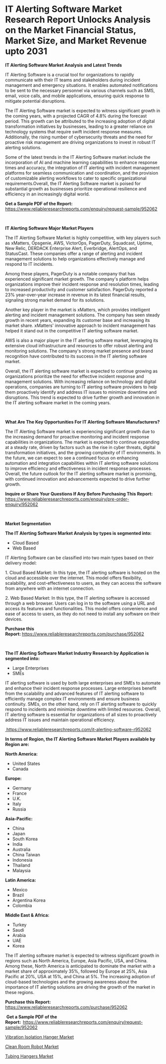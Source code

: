 <p><h1>IT Alerting Software Market Research Report Unlocks Analysis on the Market Financial Status, Market Size, and Market Revenue upto 2031</h1></p><p><strong>IT Alerting Software Market Analysis and Latest Trends</strong></p>
<p><p>IT Alerting Software is a crucial tool for organizations to rapidly communicate with their IT teams and stakeholders during incident management and emergency situations. It enables automated notifications to be sent to the necessary personnel via various channels such as SMS, email, voice calls, and mobile applications, ensuring quick response to mitigate potential disruptions.</p><p>The IT Alerting Software market is expected to witness significant growth in the coming years, with a projected CAGR of 4.8% during the forecast period. This growth can be attributed to the increasing adoption of digital transformation initiatives by businesses, leading to a greater reliance on technology systems that require swift incident response measures. Additionally, the rising number of cybersecurity threats and the need for proactive risk management are driving organizations to invest in robust IT alerting solutions.</p><p>Some of the latest trends in the IT Alerting Software market include the incorporation of AI and machine learning capabilities to enhance response times and accuracy, the integration of IT alerting with incident management platforms for seamless communication and coordination, and the provision of customizable alerting workflows to cater to specific organizational requirements.Overall, the IT Alerting Software market is poised for substantial growth as businesses prioritize operational resilience and efficiency in an increasingly digital world.</p></p>
<p><strong>Get a Sample PDF of the Report:&nbsp;</strong> <a href="https://www.reliableresearchreports.com/enquiry/request-sample/952062">https://www.reliableresearchreports.com/enquiry/request-sample/952062</a></p>
<p>&nbsp;</p>
<p><strong>IT Alerting Software Major Market Players</strong></p>
<p><p>The IT Alerting Software Market is highly competitive, with key players such as xMatters, Opsgenie, AWS, VictorOps, PagerDuty, Squadcast, Uptime, New Relic, DERDACK Enterprise Alert, Everbridge, AlertOps, and StatusCast. These companies offer a range of alerting and incident management solutions to help organizations effectively manage and respond to IT incidents.</p><p>Among these players, PagerDuty is a notable company that has experienced significant market growth. The company's platform helps organizations improve their incident response and resolution times, leading to increased productivity and customer satisfaction. PagerDuty reported a 23% year-over-year increase in revenue in its latest financial results, signaling strong market demand for its solutions.</p><p>Another key player in the market is xMatters, which provides intelligent alerting and incident management solutions. The company has seen steady growth in recent years, expanding its customer base and increasing its market share. xMatters' innovative approach to incident management has helped it stand out in the competitive IT alerting software market.</p><p>AWS is also a major player in the IT alerting software market, leveraging its extensive cloud infrastructure and resources to offer robust alerting and monitoring solutions. The company's strong market presence and brand recognition have contributed to its success in the IT alerting software market.</p><p>Overall, the IT alerting software market is expected to continue growing as organizations prioritize the need for effective incident response and management solutions. With increasing reliance on technology and digital operations, companies are turning to IT alerting software providers to help them proactively identify and address IT issues to minimize downtime and disruptions. This trend is expected to drive further growth and innovation in the IT alerting software market in the coming years.</p></p>
<p>&nbsp;</p>
<p><strong>What Are The Key Opportunities For IT Alerting Software Manufacturers?</strong></p>
<p><p>The IT Alerting Software market is experiencing significant growth due to the increasing demand for proactive monitoring and incident response capabilities in organizations. The market is expected to continue expanding at a steady rate, driven by factors such as the rise in cyber threats, digital transformation initiatives, and the growing complexity of IT environments. In the future, we can expect to see a continued focus on enhancing automation and integration capabilities within IT alerting software solutions to improve efficiency and effectiveness in incident response processes. Overall, the future outlook for the IT alerting software market is promising, with continued innovation and advancements expected to drive further growth.</p></p>
<p><strong>Inquire or Share Your Questions If Any Before Purchasing This Report:</strong> <a href="https://www.reliableresearchreports.com/enquiry/pre-order-enquiry/952062">https://www.reliableresearchreports.com/enquiry/pre-order-enquiry/952062</a></p>
<p>&nbsp;</p>
<p><strong>Market Segmentation</strong></p>
<p><strong>The IT Alerting Software Market Analysis by types is segmented into:</strong></p>
<p><ul><li>Cloud Based</li><li>Web Based</li></ul></p>
<p><p>IT Alerting Software can be classified into two main types based on their delivery model: </p><p>1. Cloud Based Market: In this type, the IT alerting software is hosted on the cloud and accessible over the internet. This model offers flexibility, scalability, and cost-effectiveness to users, as they can access the software from anywhere with an internet connection.</p><p>2. Web Based Market: In this type, the IT alerting software is accessed through a web browser. Users can log in to the software using a URL and access its features and functionalities. This model offers convenience and ease of access to users, as they do not need to install any software on their devices.</p></p>
<p><strong>Purchase this Report:&nbsp;</strong><a href="https://www.reliableresearchreports.com/purchase/952062">https://www.reliableresearchreports.com/purchase/952062</a></p>
<p>&nbsp;</p>
<p><strong>The IT Alerting Software Market Industry Research by Application is segmented into:</strong></p>
<p><ul><li>Large Enterprises</li><li>SMEs</li></ul></p>
<p><p>IT alerting software is used by both large enterprises and SMEs to automate and enhance their incident response processes. Large enterprises benefit from the scalability and advanced features of IT alerting software to efficiently manage complex IT environments and ensure business continuity. SMEs, on the other hand, rely on IT alerting software to quickly respond to incidents and minimize downtime with limited resources. Overall, IT alerting software is essential for organizations of all sizes to proactively address IT issues and maintain operational efficiency.</p></p>
<p><a href="https://www.reliableresearchreports.com/it-alerting-software-r952062">&nbsp;https://www.reliableresearchreports.com/it-alerting-software-r952062</a></p>
<p><strong>In terms of Region, the IT Alerting Software Market Players available by Region are:</strong></p>
<p>
    <p> <strong> North America: </strong>
        <ul>
            <li>United States</li>
            <li>Canada</li>
        </ul>
        </p> 
    <p> <strong> Europe: </strong>
        <ul>
            <li>Germany</li>
            <li>France</li>
            <li>U.K.</li>
            <li>Italy</li>
            <li>Russia</li>
        </ul>
        </p> 
    <p> <strong> Asia-Pacific: </strong>
        <ul>
            <li>China</li>
            <li>Japan</li>
            <li>South Korea</li>
            <li>India</li>
            <li>Australia</li>
            <li>China Taiwan</li>
            <li>Indonesia</li>
            <li>Thailand</li>
            <li>Malaysia</li>
        </ul>
        </p> 
    <p> <strong> Latin America: </strong>
        <ul>
            <li>Mexico</li>
            <li>Brazil</li>
            <li>Argentina Korea</li>
            <li>Colombia</li>
        </ul>
        </p> 
    <p> <strong> Middle East & Africa: </strong>
        <ul>
            <li>Turkey</li>
            <li>Saudi</li>
            <li>Arabia</li>
            <li>UAE</li>
            <li>Korea</li>
        </ul>
    </p>
    </p>
<p><p>The IT alerting software market is expected to witness significant growth in regions such as North America, Europe, Asia Pacific, USA, and China. Among these, North America is anticipated to dominate the market with a market share of approximately 35%, followed by Europe at 25%, Asia Pacific at 20%, USA at 15%, and China at 5%. The increasing adoption of cloud-based technologies and the growing awareness about the importance of IT alerting solutions are driving the growth of the market in these regions.</p></p>
<p><strong>Purchase this Report: </strong><a href="https://www.reliableresearchreports.com/purchase/952062">https://www.reliableresearchreports.com/purchase/952062</a></p>
<p>&nbsp;<strong>Get a Sample PDF of the Report:&nbsp;&nbsp;</strong><a href="https://www.reliableresearchreports.com/enquiry/request-sample/952062">https://www.reliableresearchreports.com/enquiry/request-sample/952062</a></p>
<p><strong></strong></p>
<p><p><a href="https://www.linkedin.com/pulse/vibration-isolation-hanger-market-trends-forecast-competitive-vhz4e?trackingId=mLI0jkSkXGgxb4kJrKYGjw%3D%3D">Vibration Isolation Hanger Market</a></p><p><a href="https://www.linkedin.com/pulse/clean-room-robot-market-report-reveals-latest-trends-growth-liyme?trackingId=8Xrr%2BgEiIy3oWttaGMUoyA%3D%3D">Clean Room Robot Market</a></p><p><a href="https://www.linkedin.com/pulse/tubing-hangers-market-competitive-analysis-trends-forecast-zpl6e?trackingId=XIKT8mIpXQ0%2BlunKxoWRng%3D%3D">Tubing Hangers Market</a></p></p>
